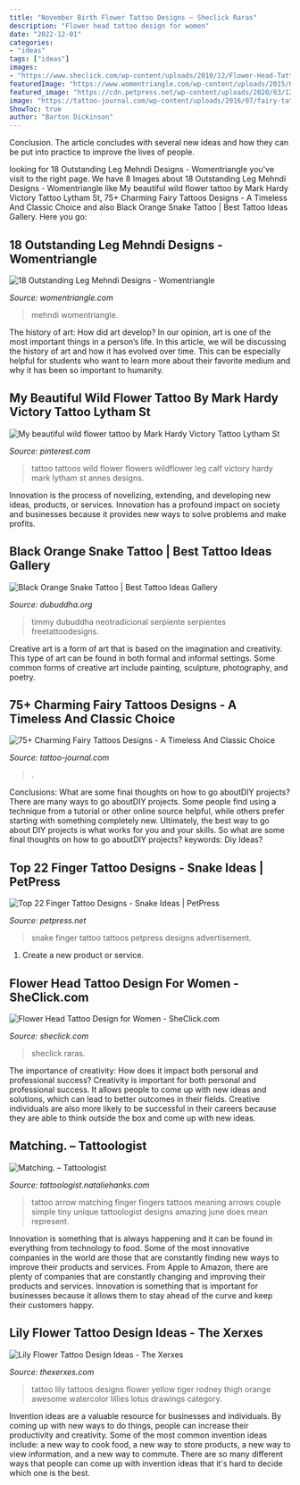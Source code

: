 ```yaml
---
title: "November Birth Flower Tattoo Designs ~ Sheclick Raras"
description: "Flower head tattoo design for women"
date: "2022-12-01"
categories:
- "ideas"
tags: ["ideas"]
images:
- "https://www.sheclick.com/wp-content/uploads/2010/12/Flower-Head-Tattoo-Design-for-Women.jpg"
featuredImage: "https://www.womentriangle.com/wp-content/uploads/2015/08/m.jpg"
featured_image: "https://cdn.petpress.net/wp-content/uploads/2020/03/12033042/snake-finger-tattoo-women-red.jpg"
image: "https://tattoo-journal.com/wp-content/uploads/2016/07/fairy-tattoo-49-650x813.jpg"
ShowToc: true
author: "Barton Dickinson"
---
```



Conclusion.
The article concludes with several new ideas and how they can be put into practice to improve the lives of people.

	

		
looking for 18 Outstanding Leg Mehndi Designs - Womentriangle you've visit to the right page. We have 8 Images about 18 Outstanding Leg Mehndi Designs - Womentriangle like My beautiful wild flower tattoo by Mark Hardy Victory Tattoo Lytham St, 75+ Charming Fairy Tattoos Designs - A Timeless And Classic Choice and also Black Orange Snake Tattoo | Best Tattoo Ideas Gallery. Here you go:
		
    
## 18 Outstanding Leg Mehndi Designs - Womentriangle

<img loading=lazy src="https://www.womentriangle.com/wp-content/uploads/2015/08/m.jpg" onerror="this.onerror=null;this.src='https://tse2.mm.bing.net/th?id=OIP.eXZqfc2iUrYhDYg2zR877gHaHa&amp;pid=15.1';" alt="18 Outstanding Leg Mehndi Designs - Womentriangle">

_Source: womentriangle.com_

>mehndi womentriangle. 

	

The history of art: How did art develop?
In our opinion, art is one of the most important things in a person’s life. In this article, we will be discussing the history of art and how it has evolved over time. This can be especially helpful for students who want to learn more about their favorite medium and why it has been so important to humanity.

    
## My Beautiful Wild Flower Tattoo By Mark Hardy Victory Tattoo Lytham St

<img loading=lazy src="https://i.pinimg.com/736x/82/b4/a9/82b4a950a7d34885c4f2a4aff1803c9b--wild-flower-tattoos-tattoo-style.jpg" onerror="this.onerror=null;this.src='https://tse4.mm.bing.net/th?id=OIP.NbE7dN7BVSkN-pYlTpmjWQHaJ3&amp;pid=15.1';" alt="My beautiful wild flower tattoo by Mark Hardy Victory Tattoo Lytham St">

_Source: pinterest.com_

>tattoo tattoos wild flower flowers wildflower leg calf victory hardy mark lytham st annes designs. 

	

Innovation is the process of novelizing, extending, and developing new ideas, products, or services. Innovation has a profound impact on society and businesses because it provides new ways to solve problems and make profits.

    
## Black Orange Snake Tattoo | Best Tattoo Ideas Gallery

<img loading=lazy src="https://www.dubuddha.org/wp-content/uploads/2018/05/Black-Orange-Snake-Tattoo-by-Timmy-B-728x728.jpg" onerror="this.onerror=null;this.src='https://tse1.mm.bing.net/th?id=OIP.OkhLRKsQh1Q2QNsivXp5BwHaHa&amp;pid=15.1';" alt="Black Orange Snake Tattoo | Best Tattoo Ideas Gallery">

_Source: dubuddha.org_

>timmy dubuddha neotradicional serpiente serpientes freetattoodesigns. 

	

Creative art is a form of art that is based on the imagination and creativity. This type of art can be found in both formal and informal settings. Some common forms of creative art include painting, sculpture, photography, and poetry.

    
## 75+ Charming Fairy Tattoos Designs - A Timeless And Classic Choice

<img loading=lazy src="https://tattoo-journal.com/wp-content/uploads/2016/07/fairy-tattoo-49-650x813.jpg" onerror="this.onerror=null;this.src='https://tse4.mm.bing.net/th?id=OIP.2WevVREcdR5uGi_iU5INCgHaJQ&amp;pid=15.1';" alt="75+ Charming Fairy Tattoos Designs - A Timeless And Classic Choice">

_Source: tattoo-journal.com_

>. 

	

Conclusions: What are some final thoughts on how to go aboutDIY projects?
There are many ways to go aboutDIY projects. Some people find using a technique from a tutorial or other online source helpful, while others prefer starting with something completely new. Ultimately, the best way to go about DIY projects is what works for you and your skills. So what are some final thoughts on how to go aboutDIY projects? keywords: Diy Ideas?

    
## Top 22 Finger Tattoo Designs - Snake Ideas | PetPress

<img loading=lazy src="https://cdn.petpress.net/wp-content/uploads/2020/03/12033042/snake-finger-tattoo-women-red.jpg" onerror="this.onerror=null;this.src='https://tse4.mm.bing.net/th?id=OIP.V1xe3y0i9PnEzKKAJyyAcwHaKv&amp;pid=15.1';" alt="Top 22 Finger Tattoo Designs - Snake Ideas | PetPress">

_Source: petpress.net_

>snake finger tattoo tattoos petpress designs advertisement. 

	

1. Create a new product or service.

    
## Flower Head Tattoo Design For Women - SheClick.com

<img loading=lazy src="https://www.sheclick.com/wp-content/uploads/2010/12/Flower-Head-Tattoo-Design-for-Women.jpg" onerror="this.onerror=null;this.src='https://tse1.mm.bing.net/th?id=OIP.VJExtupA4QKkTuz1cwMNQAHaJ4&amp;pid=15.1';" alt="Flower Head Tattoo Design for Women - SheClick.com">

_Source: sheclick.com_

>sheclick raras. 

	

The importance of creativity: How does it impact both personal and professional success?
Creativity is important for both personal and professional success. It allows people to come up with new ideas and solutions, which can lead to better outcomes in their fields. Creative individuals are also more likely to be successful in their careers because they are able to think outside the box and come up with new ideas.

    
## Matching. – Tattoologist

<img loading=lazy src="http://makeitlast.se/tattoologist/wp-content/uploads/sites/4/2015/11/matching-tattoo-2.jpg" onerror="this.onerror=null;this.src='https://tse1.mm.bing.net/th?id=OIP.peLFWX8bNLv27iZiWApxTgHaJ4&amp;pid=15.1';" alt="Matching. – Tattoologist">

_Source: tattoologist.nataliehanks.com_

>tattoo arrow matching finger fingers tattoos meaning arrows couple simple tiny unique tattoologist designs amazing june does mean represent. 

	

Innovation is something that is always happening and it can be found in everything from technology to food. Some of the most innovative companies in the world are those that are constantly finding new ways to improve their products and services. From Apple to Amazon, there are plenty of companies that are constantly changing and improving their products and services. Innovation is something that is important for businesses because it allows them to stay ahead of the curve and keep their customers happy.

    
## Lily Flower Tattoo Design Ideas - The Xerxes

<img loading=lazy src="http://thexerxes.com/wp-content/uploads/2015/12/Yellow-lily-Tattoo-by-Rodney-Eckenberger.jpg" onerror="this.onerror=null;this.src='https://tse4.mm.bing.net/th?id=OIP.iwYOd8utWNwOpalgsGrQjQHaLB&amp;pid=15.1';" alt="Lily Flower Tattoo Design Ideas - The Xerxes">

_Source: thexerxes.com_

>tattoo lily tattoos designs flower yellow tiger rodney thigh orange awesome watercolor lillies lotus drawings category. 

	

Invention ideas are a valuable resource for businesses and individuals. By coming up with new ways to do things, people can increase their productivity and creativity. Some of the most common invention ideas include: a new way to cook food, a new way to store products, a new way to view information, and a new way to commute. There are so many different ways that people can come up with invention ideas that it's hard to decide which one is the best.

